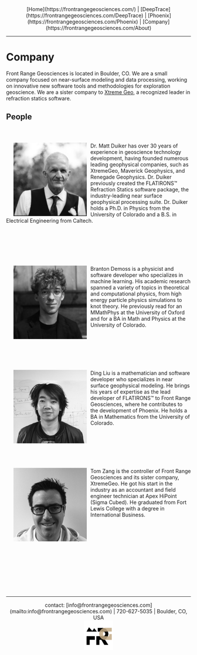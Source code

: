 <center> [Home](https://frontrangegeosciences.com/) | [DeepTrace](https://frontrangegeosciences.com/DeepTrace) | [Phoenix](https://frontrangegeosciences.com/Phoenix) | [Company](https://frontrangegeosciences.com/About)</center>

---

# Company
Front Range Geosciences is located in Boulder, CO. We are a small company focused on near-surface modeling and data processing, working on innovative new software tools and methodologies for exploration geoscience. We are a sister company to [Xtreme Geo](https://xtgeo.com/), a recognized leader in refraction statics software.

## People


<div style="padding-top: 40px; padding-bottom: 60px;">
<img src="matt.JPG" align="left" style= "padding-left: 20px;padding-right: 10px;width: 200px;" /img>
Dr. Matt Duiker has over 30 years of experience in geoscience technology development, having founded numerous leading geophysical companies, such as XtremeGeo, Maverick Geophysics, and Renegade Geophysics. Dr. Duiker previously created the FLATIRONS™ Refraction Statics software package, the industry-leading near surface geophysical processing suite. Dr. Duiker holds a Ph.D. in Physics from the University of Colorado and a B.S. in Electrical Engineering from Caltech.
</div>

<p></p>

<div style="padding-top: 40px; padding-bottom: 60px;">
<img src="branton.jpg" align="left" style= "padding-left: 20px;padding-right: 10px;width: 200px;" /img>
Branton Demoss is a physicist and software developer who specializes in machine learning. His academic research spanned a variety of topics in theoretical and computational physics, from high energy particle physics simulations to knot theory. He previously read for an MMathPhys at the University of Oxford and for a BA in Math and Physics at the University of Colorado.
</div>

<p></p>

<div style="padding-top: 40px; padding-bottom: 60px;">
<img src="ding.jpg" align="left" style= "padding-left: 20px;padding-right: 10px;width: 200px;" /img>
Ding Liu is a mathematician and software developer who specializes in near surface geophysical modeling. He brings his years of expertise as the lead developer of FLATIRONS™ to Front Range Geosciences, where he contributes to the development of Phoenix. He holds a BA in Mathematics from the University of Colorado.
</div>

<p></p>

<div style="padding-top: 40px; padding-bottom: 200px;">
<img src="tom.jpg" align="left" style= "padding-left: 20px;padding-right: 10px;width: 200px;" /img>
Tom Zang is the controller of Front Range Geosciences and its sister company, XtremeGeo. He got his start in the industry as an accountant and field engineer technician at Apex HiPoint (Sigma Cubed). He graduated from Fort Lewis College with a degree in International Business.
</div>


---
<center> contact: [info@frontrangegeosciences.com](mailto:info@frontrangegeosciences.com) | 720-627-5035 | Boulder, CO, USA
<br/>
<img src="../FRGLogo.png" style="height: 80px;"/></center>
